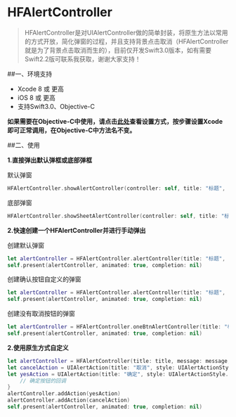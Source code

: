 # HFAlertController 

> HFAlertController是对UIAlertController做的简单封装，将原生方法以常用的方式开放，简化弹窗的过程，并且支持背景点击取消（HFAlertController就是为了背景点击取消而生的），目前仅开发Swift3.0版本，如有需要Swift2.2版可联系我获取，谢谢大家支持！

##一、环境支持
* Xcode 8 或 更高
* iOS 8 或 更高
* 支持Swift3.0、Objective-C

**如果需要在Objective-C中使用，请点击[此处](http://some-url.com)查看设置方式，按步骤设置Xcode即可正常调用，在Objective-C中方法名不变。**
    


##二、使用

**1.直接弹出默认弹框或底部弹框**

默认弹窗

``` swift
HFAlertController.showAlertController(controller: self, title: "标题", message: "内容", yesCallBack: nil)
```
底部弹窗

``` swift
HFAlertController.showSheetAlertController(controller: self, title: "标题", message: "内容", yesCallBack: nil)
```

**2.快速创建一个HFAlertController并进行手动弹出**

创建默认弹窗
	
```swift
let alertController = HFAlertController.alertController(title: "标题", message: "内容", yesCallBack: nil)
self.present(alertController, animated: true, completion: nil)
```

创建确认按钮自定义的弹窗

```swift
let alertController = HFAlertController.alertController(title: "标题", message: "内容", yesBtnTitle: String, yesCallBack: nil)
self.present(alertController, animated: true, completion: nil)
```

创建没有取消按钮的弹窗

``` swift
let alertController = HFAlertController.oneBtnAlertController(title: "标题", message: "内容", yesCallBack: nil)
self.present(alertController, animated: true, completion: nil)
```
**2.使用原生方式自定义**

``` swift
let alertController = HFAlertController(title: title, message: message, preferredStyle: preferredStyle)
let cancelAction = UIAlertAction(title: "取消", style: UIAlertActionStyle.cancel, handler: nil)
let yesAction = UIAlertAction(title: "确定", style: UIAlertActionStyle.default) { (_) in
    // 确定按钮的回调
}
alertController.addAction(yesAction)
alertController.addAction(cancelAction)
self.present(alertController, animated: true, completion: nil)
```

